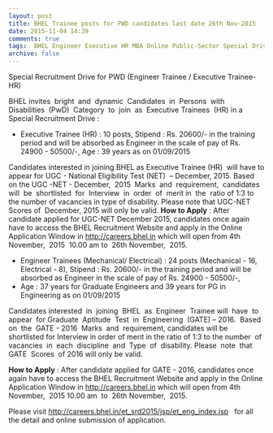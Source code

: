 ```yaml
---
layout: post
title: BHEL Trainee posts for PWD candidates last date 26th Nov-2015   
date: 2015-11-04 14:39
comments: true
tags:  BHEL Engineer Executive HR MBA Online Public-Sector Special Drive Trainee 
archive: false
---
```

Special Recruitment Drive for PWD (Engineer Trainee / Executive Trainee-HR) 

BHEL invites  bright  and  dynamic  Candidates  in  Persons  with  Disabilities  (PwD)  Category  to  join  as  Executive Trainees  (HR) in a Special Recruitment Drive :

- Executive Trainee (HR) : 10 posts, Stipend : Rs. 20600/- in the training period and will be absorbed as Engineer in the scale of pay of Rs. 24900 - 50500/-, Age : 39 years as on 01/09/2015

Candidates interested in joining BHEL as Executive Trainee (HR)  will have to appear for UGC - National Eligibility Test (NET)  – December, 2015. Based on the UGC -NET - December,  2015  Marks  and  requirement,  candidates  will  be  shortlisted  for  Interview  in  order  of  merit in  the  ratio of 1:3 to the number of vacancies in type of disability. Please note that UGC-NET Scores of  December, 2015 will only be valid.
**How to Apply** : After candidate applied for UGC-NET December 2015, candidates once again have to access the BHEL Recruitment Website and apply in the Online Application Window in http://careers.bhel.in which will open from 4th November,  2015  10.00 am to  26th November,  2015.  

- Engineer Trainees (Mechanical/ Electrical) : 24 posts (Mechanical - 16, Electrical - 8), Stipend : Rs. 20600/- in the training period and  will be absorbed as Engineer in the scale of pay of Rs. 24900 - 50500/-,
- Age : 37 years for Graduate Engineers and 39 years for PG in Engineering as on 01/09/2015

Candidates interested  in  joining  BHEL  as  Engineer  Trainee will  have  to  appear  for Graduate  Aptitude  Test  in  Engineering  (GATE) – 2016.  Based  on  the  GATE - 2016  Marks  and  requirement, candidates will be shortlisted for Interview in order of merit in the ratio of 1:3 to the number  of  vacancies  in  each  discipline  and  Type  of  disability. Please  note  that  GATE  Scores  of 2016 will only be valid. 


**How to Apply** : After candidate applied for GATE - 2016, candidates once again have to access the BHEL Recruitment Website and apply in the Online Application Window in http://careers.bhel.in which will open from 4th November,  2015 10.00 am  to  26th November,  2015.  



Please visit <http://careers.bhel.in/et_srd2015/jsp/et_eng_index.jsp>   for all the detail and online submission of application. 




